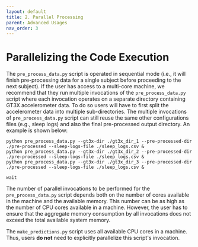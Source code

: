 ```yaml
---
layout: default
title: 2. Parallel Processing
parent: Advanced Usages
nav_order: 3
---
```


# Parallelizing the Code Execution

The `pre_process_data.py` script is operated in sequential mode (i.e., it will finish pre-processing data for a single subject before proceeding to the next subject). If the user has access to a multi-core machine, we recommend that they run multiple invocations of the `pre_process_data.py` script where each invocation operates on a separate directory containing GT3X accelerometer data. To do so users will have to first split the accelerometer data into multiple sub-directories. The multiple invocations of `pre_process_data.py` script can still reuse the same other configurations files (e.g., sleep logs) and also the final pre-processed output directory. An example is shown below:


```
python pre_process_data.py --gt3x-dir ./gt3x_dir_1 --pre-processed-dir ./pre-processed --sleep-logs-file ./sleep_logs.csv &
python pre_process_data.py --gt3x-dir ./gt3x_dir_2 --pre-processed-dir ./pre-processed --sleep-logs-file ./sleep_logs.csv &
python pre_process_data.py --gt3x-dir ./gt3x_dir_3 --pre-processed-dir ./pre-processed --sleep-logs-file ./sleep_logs.csv &

wait
```

The number of parallel invocations to be performed for the `pre_process_data.py` script depends both on the number of cores available in the machine and the available memory. This number can be as high as the number of CPU cores available in a machine. However, the user has to ensure that the aggregate memory consumption by all invocations does not exceed the total available system memory.

The `make_predictions.py` script uses all available CPU cores in a machine. Thus, users **do not** need to explicitly parallelize this script's invocation.